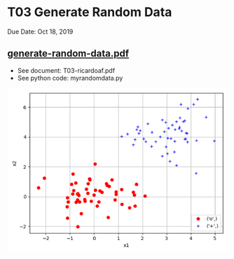 # T03 Generate Random Data
Due Date: Oct 18, 2019

## [generate-random-data.pdf](https://www.dropbox.com/s/1v32347sxk4acrt/generate-random-data.pdf?dl=0)
- See document: T03-ricardoaf.pdf
- See python code: myrandomdata.py

[![my-random-data](./myrandomdata.png)](./myrandomdata.png)

